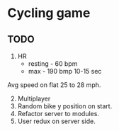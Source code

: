 # Cycling game

## TODO
1. HR
    - resting - 60 bpm     
    - max - 190 bmp 10-15 sec

Avg speed on flat 25 to 28 mph.

2. Multiplayer
3. Random bike y position on start.
4. Refactor server to modules.
5. User redux on server side.
